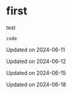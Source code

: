 # first

test

`code`


Updated on 2024-06-11

Updated on 2024-06-12

Updated on 2024-06-15

Updated on 2024-06-18